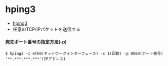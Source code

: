 # hping3
- [hping3](https://www.kali.org/tools/hping3/)
- 任意のTCP/IPパケットを送信する

#### 宛先ポート番号の指定方法(-p)
```
$ hping3 -I eth0(ネットワークインターフェース) -c 1(回数) -p 8080(ポート番号) '**.***.***.***'(IPアドレス)
```
